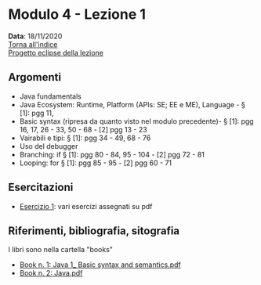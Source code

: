 # Modulo 4 - Lezione 1

__Data__: 18/11/2020  
[Torna all'indice](/README.md)  
[Progetto eclipse della lezione](/modulo-04/eclipse/mod-04-lezione01/src)

## Argomenti

- Java fundamentals
- Java Ecosystem: Runtime, Platform (APIs: SE; EE e ME), Language - § [1]: pgg 11, 
- Basic syntax (ripresa da quanto visto nel modulo precedente)- § [1]: pgg 16, 17, 26 - 33, 50 - 68 - [2] pgg 13 - 23
- Vairabili e tipi: § [1]: pgg 34 - 49, 68 - 76
- Uso del debugger
- Branching: if § [1]: pgg 80 - 84, 95 - 104 - [2] pgg 72 - 81
- Looping: for § [1]: pgg 85 - 95 - [2] pgg 60 - 71

## Esercitazioni

- [Esercizio 1](/modulo-04/esercizio-1.md): vari esercizi assegnati su pdf


## Riferimenti, bibliografia, sitografia

I libri sono nella cartella "books"

- [Book n. 1: Java 1_ Basic syntax and semantics.pdf](/books/Java%201_%20Basic%20syntax%20and%20semantics.pdf)
- [Book n. 2: Java.pdf](/books/Java.pdf)